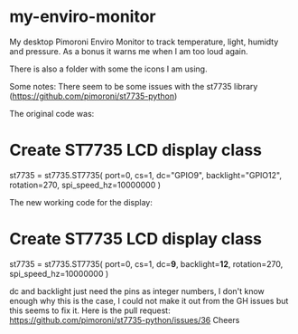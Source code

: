 # my-enviro-monitor
My desktop Pimoroni Enviro Monitor to track temperature, light, humidty and pressure. As a bonus it warns me when I am too loud again.

There is also a folder with some the icons I am using.

Some notes:
There seem to be some issues with the st7735 library (https://github.com/pimoroni/st7735-python)

The original code was:
# Create ST7735 LCD display class
st7735 = st7735.ST7735(
    port=0,
    cs=1,
    dc="GPIO9",
    backlight="GPIO12",
    rotation=270,
    spi_speed_hz=10000000
)

The new working code for the display:
# Create ST7735 LCD display class
st7735 = st7735.ST7735(
    port=0,
    cs=1,
    dc=**9**,
    backlight=**12**,
    rotation=270,
    spi_speed_hz=10000000
)

dc and backlight just need the pins as integer numbers, I don't know enough why this is the case, I could not make it out from the GH issues but this seems to fix it. 
Here is the pull request: https://github.com/pimoroni/st7735-python/issues/36
Cheers
